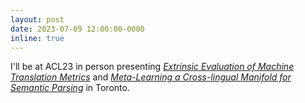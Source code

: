 ```yaml
---
layout: post
date: 2023-07-09 12:00:00-0000
inline: true
---
```

I'll be at ACL23 in person presenting [_Extrinsic Evaluation of Machine Translation Metrics_](https://virtual2023.aclweb.org/paper_P1126.html) and [_Meta-Learning a Cross-lingual Manifold for Semantic Parsing_](https://virtual2023.aclweb.org/paper_T4253.html) in Toronto. 
